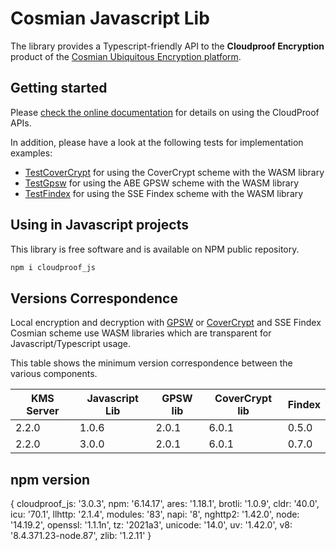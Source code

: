 # Cosmian Javascript Lib

The library provides a Typescript-friendly API to the **Cloudproof Encryption** product of the [Cosmian Ubiquitous Encryption platform](https://cosmian.com).


## Getting started


Please [check the online documentation](https://docs.cosmian.com/cloudproof_encryption/use_cases_benefits/) for details on using the CloudProof APIs.


In addition, please have a look at the following tests for implementation examples:

 - [TestCoverCrypt](./tests/crypto/abe/cover_crypt/all.test.ts) for using the CoverCrypt scheme with the WASM library
 - [TestGpsw](./tests/crypto/abe/gpsw/all.test.ts) for using the ABE GPSW scheme with the WASM library
 - [TestFindex](./tests/interface/findex/upsert_search.test.ts) for using the SSE Findex scheme with the WASM library


## Using in Javascript projects

This library is free software and is available on NPM public repository.

```bash
npm i cloudproof_js
```

## Versions Correspondence

Local encryption and decryption with [GPSW](https://github.com/Cosmian/abe_gpsw) or [CoverCrypt](https://github.com/Cosmian/cover_crypt) and SSE Findex Cosmian scheme use WASM libraries which are transparent for Javascript/Typescript usage.

This table shows the minimum version correspondence between the various components.

KMS Server | Javascript Lib | GPSW lib | CoverCrypt lib | Findex
-----------|----------------|----------|----------------|-------
2.2.0      | 1.0.6          | 2.0.1    | 6.0.1          | 0.5.0
2.2.0      | 3.0.0          | 2.0.1    | 6.0.1          | 0.7.0


## npm version

{
  cloudproof_js: '3.0.3',
  npm: '6.14.17',
  ares: '1.18.1',
  brotli: '1.0.9',
  cldr: '40.0',
  icu: '70.1',
  llhttp: '2.1.4',
  modules: '83',
  napi: '8',
  nghttp2: '1.42.0',
  node: '14.19.2',
  openssl: '1.1.1n',
  tz: '2021a3',
  unicode: '14.0',
  uv: '1.42.0',
  v8: '8.4.371.23-node.87',
  zlib: '1.2.11'
}
